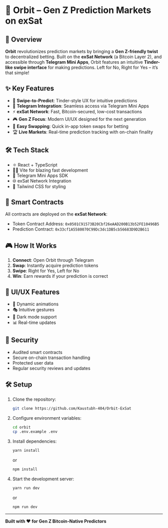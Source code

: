 # 🎲 Orbit – Gen Z Prediction Markets on **exSat**

## 🚀 Overview

**Orbit** revolutionizes prediction markets by bringing a **Gen Z-friendly twist** to decentralized betting. Built on the **exSat Network** (a Bitcoin Layer 2), and accessible through **Telegram Mini Apps**, Orbit features an intuitive **Tinder-like swipe interface** for making predictions. Left for No, Right for Yes – it’s that simple!

## ✨ Key Features

* 🎯 **Swipe-to-Predict**: Tinder-style UX for intuitive predictions
* 💬 **Telegram Integration**: Seamless access via Telegram Mini Apps
* ⚡ **exSat Network**: Fast, Bitcoin-secured, low-cost transactions
* 🎮 **Gen Z Focus**: Modern UI/UX designed for the next generation
* 💱 **Easy Swapping**: Quick in-app token swaps for betting
* 🏆 **Live Markets**: Real-time prediction tracking with on-chain finality

## 🛠️ Tech Stack

* ⚛️ React + TypeScript
* 🏃‍♂️ Vite for blazing fast development
* 📱 Telegram Mini Apps SDK
* 🌐 exSat Network Integration
* 🎨 Tailwind CSS for styling

## 🔗 Smart Contracts

All contracts are deployed on the **exSat Network**:

* Token Contract Address: `0x0501C91573B20Cbf26eAAD200B13b52FE10496B5`
* Prediction Contract: `0x33cf1A5580070C99Dc3dc1DB5cb56683D9D2B611`

## 🎮 How It Works

1. **Connect**: Open Orbit through Telegram
2. **Swap**: Instantly acquire prediction tokens
3. **Swipe**: Right for Yes, Left for No
4. **Win**: Earn rewards if your prediction is correct

## 🎨 UI/UX Features

* 🌈 Dynamic animations
* 🎭 Intuitive gestures
* 🌙 Dark mode support
* 📊 Real-time updates

## 🔐 Security

* Audited smart contracts
* Secure on-chain transaction handling
* Protected user data
* Regular security reviews and updates

## 🛠️ Setup

1. Clone the repository:

   ```sh
   git clone https://github.com/Kaustubh-404/Orbit-ExSat
   ```

2. Configure environment variables:

   ```sh
   cd orbit
   cp .env.example .env
   ```

3. Install dependencies:

   ```sh
   yarn install
   ```

   or

   ```sh
   npm install
   ```

4. Start the development server:

   ```sh
   yarn run dev
   ```

   or

   ```sh
   npm run dev
   ```

---

**Built with ❤️ for Gen Z Bitcoin-Native Predictors**

